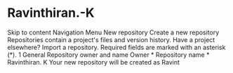 # Ravinthiran.-K
Skip to content Navigation Menu New repository  Create a new repository Repositories contain a project's files and version history. Have a project elsewhere? Import a repository. Required fields are marked with an asterisk (*). 1 General Repository owner and name Owner * Repository name * Ravinthiran. K Your new repository will be created as Ravint
